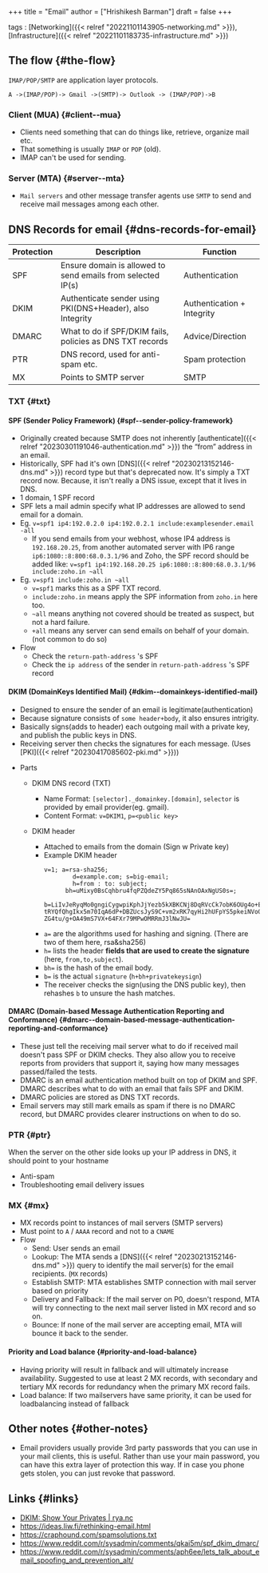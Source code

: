 +++
title = "Email"
author = ["Hrishikesh Barman"]
draft = false
+++

tags
: [Networking]({{< relref "20221101143905-networking.md" >}}),[Infrastructure]({{< relref "20221101183735-infrastructure.md" >}})


## The flow {#the-flow}

`IMAP/POP/SMTP` are application layer protocols.

```text
A ->(IMAP/POP)-> Gmail ->(SMTP)-> Outlook -> (IMAP/POP)->B
```


### Client (MUA) {#client--mua}

-   Clients need something that can do things like, retrieve, organize mail etc.
-   That something is usually `IMAP` or `POP` (old).
-   IMAP can't be used for sending.


### Server (MTA) {#server--mta}

-   `Mail servers` and other message transfer agents use `SMTP` to send and receive mail messages among each other.


## DNS Records for email {#dns-records-for-email}

| Protection | Description                                                 | Function                   |
|------------|-------------------------------------------------------------|----------------------------|
| SPF        | Ensure domain is allowed to send emails from selected IP(s) | Authentication             |
| DKIM       | Authenticate sender using PKI(DNS+Header), also Integrity   | Authentication + Integrity |
| DMARC      | What to do if SPF/DKIM fails, policies as DNS TXT records   | Advice/Direction           |
| PTR        | DNS record, used for anti-spam etc.                         | Spam protection            |
| MX         | Points to SMTP server                                       | SMTP                       |


### TXT {#txt}


#### SPF (Sender Policy Framework) {#spf--sender-policy-framework}

-   Originally created because SMTP does not inherently [authenticate]({{< relref "20230301191046-authentication.md" >}}) the “from” address in an email.
-   Historically, SPF had it's own [DNS]({{< relref "20230213152146-dns.md" >}}) record type but that's deprecated now. It's simply a TXT record now. Because, it isn't really a DNS issue, except that it lives in DNS.
-   1 domain, 1 SPF record
-   SPF lets a mail admin specify what IP addresses are allowed to send email for a domain.
-   Eg. `v=spf1 ip4:192.0.2.0 ip4:192.0.2.1 include:examplesender.email -all`
    -   If you send emails from your webhost, whose IP4 address is `192.168.20.25`, from another automated server with IP6 range `ip6:1080::8:800:68.0.3.1/96` and Zoho, the SPF record should be added like: `v=spf1 ip4:192.168.20.25 ip6:1080::8:800:68.0.3.1/96 include:zoho.in ~all`
-   Eg. `v=spf1 include:zoho.in ~all`
    -   `v=spf1` marks this as a SPF TXT record.
    -   `include:zoho.in` means apply the SPF information from `zoho.in` here too.
    -   `~all` means anything not covered should be treated as suspect, but not a hard failure.
    -   `+all` means any server can send emails on behalf of your domain. (not common to do so)
-   Flow
    -   Check the `return-path-address` 's SPF
    -   Check the `ip address` of the sender in `return-path-address` 's SPF record


#### DKIM (DomainKeys Identified Mail) {#dkim--domainkeys-identified-mail}

-   Designed to ensure the sender of an email is legitimate(authentication)
-   Because signature consists of `some header+body`, it also ensures intrigity.
-   Basically signs(adds to header) each outgoing mail with a private key, and publish the public keys in DNS.
-   Receiving server then checks the signatures for each message. (Uses [PKI]({{< relref "20230417085602-pki.md" >}}))

<!--list-separator-->

-  Parts

    <!--list-separator-->

    -  DKIM DNS record (TXT)

        -   Name Format: `[selector]._domainkey.[domain]`, `selector` is provided by email provider(eg. gmail).
        -   Content Format: `v=DKIM1`, `p=<public key>`

    <!--list-separator-->

    -  DKIM header

        -   Attached to emails from the domain (Sign w Private key)
        -   Example DKIM header
            ```text
            v=1; a=rsa-sha256;
                    d=example.com; s=big-email;
                    h=from : to: subject;
                  bh=uMixy0BsCqhbru4fqPZQdeZY5Pq865sNAnOAxNgUS0s=;
              b=LiIvJeRyqMo0gngiCygwpiKphJjYezb5kXBKCNj8DqRVcCk7obK6OUg4o+EufEbB
            tRYQfQhgIkx5m70IqA6dP+DBZUcsJyS9C+vm2xRK7qyHi2hUFpYS5pkeiNVoQk/Wk4w
            ZG4tu/g+OA49mS7VX+64FXr79MPwOMRRmJ3lNwJU=
            ```
        -   `a=` are the algorithms used for hashing and signing. (There are two of them here, rsa&amp;sha256)
        -   `h=` lists the header **fields that are used to create the signature** (here, `from,to,subject`).
        -   `bh=` is the hash of the email body.
        -   `b=` is the actual `signature` (`h+bh+privatekeysign`)
        -   The receiver checks the sign(using the DNS public key), then rehashes `b` to unsure the hash matches.


#### DMARC (Domain-based Message Authentication Reporting and Conformance) {#dmarc--domain-based-message-authentication-reporting-and-conformance}

-   These just tell the receiving mail server what to do if received mail doesn't pass SPF or DKIM checks. They also allow you to receive reports from providers that support it, saying how many messages passed/failed the tests.
-   DMARC is an email authentication method built on top of DKIM and SPF. DMARC describes what to do with an email that fails SPF and DKIM.
-   DMARC policies are stored as DNS TXT records.
-   Email servers may still mark emails as spam if there is no DMARC record, but DMARC provides clearer instructions on when to do so.


### PTR {#ptr}

When the server on the other side looks up your IP address in DNS, it should point to your hostname

-   Anti-spam
-   Troubleshooting email delivery issues


### MX {#mx}

-   MX records point to instances of mail servers (SMTP servers)
-   Must point to `A` / `AAAA` record and not to a `CNAME`
-   Flow
    -   Send: User sends an email
    -   Lookup: The MTA sends a [DNS]({{< relref "20230213152146-dns.md" >}}) query to identify the mail server(s) for the email recipients. (`MX` records)
    -   Establish SMTP: MTA establishes SMTP connection with mail server based on priority
    -   Delivery and Fallback: If the mail server on P0, doesn't respond, MTA will try connecting to the next mail server listed in MX record and so on.
    -   Bounce: If none of the mail server are accepting email, MTA will bounce it back to the sender.


#### Priority and Load balance {#priority-and-load-balance}

-   Having priority will result in fallback and will ultimately increase availability. Suggested to use at least 2 MX records, with secondary and tertiary MX records for redundancy when the primary MX record fails.
-   Load balance: If two mailservers have same priority, it can be used for loadbalancing instead of fallback


## Other notes {#other-notes}

-   Email providers usually provide 3rd party passwords that you can use in your mail clients, this is useful. Rather than use your main password, you can have this extra layer of protection this way. If in case you phone gets stolen, you can just revoke that password.


## Links {#links}

-   [DKIM: Show Your Privates | rya.nc](https://rya.nc/dkim-privates.html)
-   <https://ideas.liw.fi/rethinking-email.html>
-   <https://craphound.com/spamsolutions.txt>
-   <https://www.reddit.com/r/sysadmin/comments/qkai5m/spf_dkim_dmarc/>
-   <https://www.reddit.com/r/sysadmin/comments/aph6ee/lets_talk_about_email_spoofing_and_prevention_alt/>

